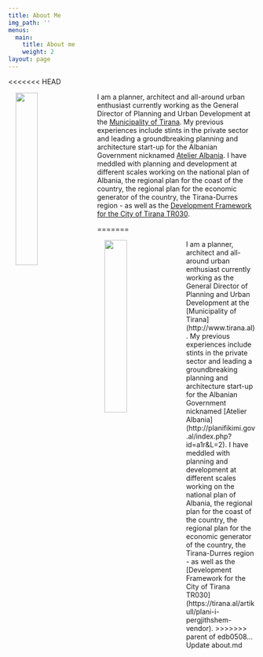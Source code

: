 ```yaml
---
title: About Me
img_path: ''
menus:
  main:
    title: About me
    weight: 2
layout: page
---
```

<<<<<<< HEAD
<p><img src="https://joni.baboci.net/images/Joni%20Baboci%20Small%20Official.JPG" width="30%" style="padding: 0 15px; float: left;">I am a planner, architect and all-around urban enthusiast currently working as the General Director of Planning and Urban Development at the <a href=http://www.tirana.al>Municipality of Tirana</a>. My previous experiences include stints in the private sector and leading a groundbreaking planning and architecture start-up for the Albanian Government nicknamed <a href=http://planifikimi.gov.al/index.php?id=a1r&L=2>Atelier Albania</a>. I have meddled with planning and development at different scales working on the national plan of Albania, the regional plan for the coast of the country, the regional plan for the economic generator of the country, the Tirana-Durres region - as well as the <a href=https://tirana.al/artikull/plani-i-pergjithshem-vendor>Development Framework for the City of Tirana TR030</a>.</p>
=======
<p><img src="https://joni.baboci.net/images/Joni%20Baboci%20Small%20Official.JPG" width="30%" style="padding: 0 15px; float: left;"></p>I am a planner, architect and all-around urban enthusiast currently working as the General Director of Planning and Urban Development at the [Municipality of Tirana](http://www.tirana.al). My previous experiences include stints in the private sector and leading a groundbreaking planning and architecture start-up for the Albanian Government nicknamed [Atelier Albania](http://planifikimi.gov.al/index.php?id=a1r&L=2). I have meddled with planning and development at different scales working on the national plan of Albania, the regional plan for the coast of the country, the regional plan for the economic generator of the country, the Tirana-Durres region - as well as the [Development Framework for the City of Tirana TR030](https://tirana.al/artikull/plani-i-pergjithshem-vendor).
>>>>>>> parent of edb0508... Update about.md
